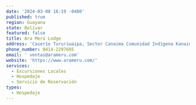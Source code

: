 ```yaml
---
date: '2024-03-08 16:19 -0400'
published: true
region: Guayana
state: Bolívar
featured: false
title: Ara Merú Lodge
address: 'Caserío Tururiwaipa, Sector Canaima Comunidad Indígena Kanaimo, 8001, Bolívar'
phone_number: 0414-2297695
email: ' ventas@arameru.com'
website: 'https://www.arameru.com/'
services:
  - Excursiones Locales
  - Hospedaje
  - Servicio de Reservación
types:
  - Hospedaje
---
```



